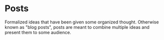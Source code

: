 
# Posts
Formalized ideas that have been given some organized thought. Otherwise known as "blog posts", posts are meant to combine multiple ideas and present them to some audience.

